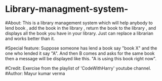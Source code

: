 # Library-managment-system-
#About:
This is a library management system which will help anybody to lend book , add the book in the library , return the book to the library , and displays all the book you have in 
your library. Just can replace a librarian and works better than it.

#Special feature:
Suppose someone has lend a book say "book X" and the one who lended it say "A". And then B comes and asks for the same book then a message will be displayed like this.
"A is using this book right now".

#Credit:
Exercise from the playlist of 'CodeWithHarry' youtube channel.
#Author:
Mayur kumar verma
